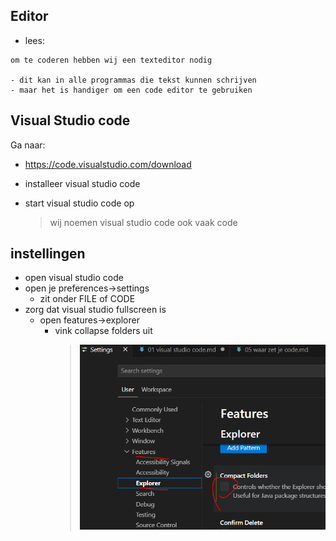 ## Editor

- lees:
```
om te coderen hebben wij een texteditor nodig

- dit kan in alle programmas die tekst kunnen schrijven
- maar het is handiger om een code editor te gebruiken
```


## Visual Studio code
Ga naar:
- https://code.visualstudio.com/download

- installeer visual studio code

- start visual studio code op
    > wij noemen visual studio code ook vaak code


## instellingen

- open visual studio code
- open je preferences->settings
    - zit onder FILE of CODE
- zorg dat visual studio fullscreen is
    - open features->explorer
        - vink collapse folders uit
            > ![](img/collapse.PNG)